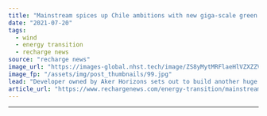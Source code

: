 ```yaml
---
title: "Mainstream spices up Chile ambitions with new giga-scale green power plan"
date: "2021-07-20"
tags: 
  - wind
  - energy transition
  - recharge news
source: "recharge news"
image_url: "https://images-global.nhst.tech/image/ZS8yMytMRFlaeHlVZXZZV2pNYnA1M0wzY2YxRU12Q2I3b3E5RzI0MTczUT0=/nhst/binary/f6a15dafdb09425ee492495a8a97ecfd"
image_fp: "/assets/img/post_thumbnails/99.jpg"
lead: "Developer owned by Aker Horizons sets out to build another huge wind and solar platform in South American nation"
article_url: "https://www.rechargenews.com/energy-transition/mainstream-spices-up-chile-ambitions-with-new-giga-scale-green-power-plan/2-1-1042561"
---
```


---

